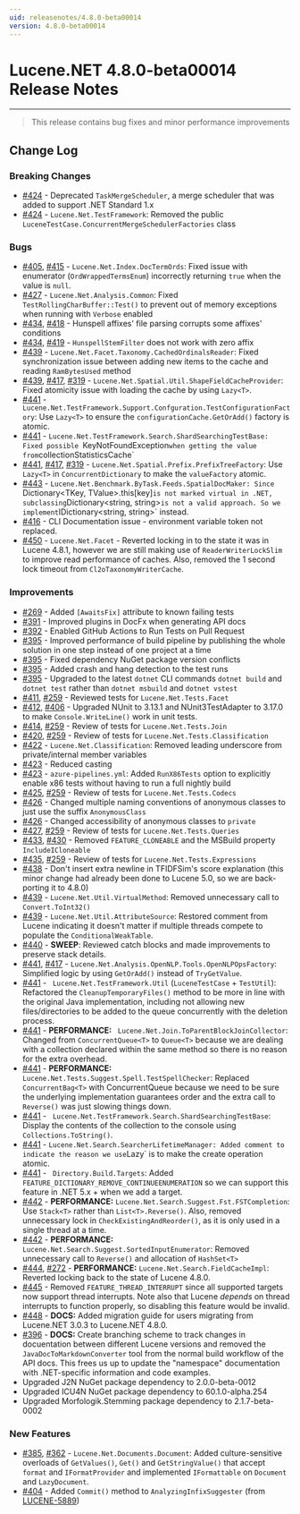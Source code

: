 ```yaml
---
uid: releasenotes/4.8.0-beta00014
version: 4.8.0-beta00014
---
```


# Lucene.NET 4.8.0-beta00014 Release Notes

---

> This release contains bug fixes and minor performance improvements

## Change Log

### Breaking Changes
* [#424](https://github.com/apache/lucenenet/pull/424) - Deprecated `TaskMergeScheduler`, a merge scheduler that was added to support .NET Standard 1.x
* [#424](https://github.com/apache/lucenenet/pull/424) - `Lucene.Net.TestFramework`: Removed the public `LuceneTestCase.ConcurrentMergeSchedulerFactories` class

### Bugs
* [#405](https://github.com/apache/lucenenet/pull/405), [#415](https://github.com/apache/lucenenet/pull/415) - `Lucene.Net.Index.DocTermOrds`: Fixed issue with enumerator (`OrdWrappedTermsEnum`) incorrectly returning `true` when the value is `null`.
* [#427](https://github.com/apache/lucenenet/pull/427) - `Lucene.Net.Analysis.Common`: Fixed `TestRollingCharBuffer::Test()` to prevent out of memory exceptions when running with `Verbose` enabled
* [#434](https://github.com/apache/lucenenet/pull/434), [#418](https://github.com/apache/lucenenet/pull/418) - Hunspell affixes' file parsing corrupts some affixes' conditions
* [#434](https://github.com/apache/lucenenet/pull/434), [#419](https://github.com/apache/lucenenet/pull/419) - `HunspellStemFilter` does not work with zero affix
* [#439](https://github.com/apache/lucenenet/pull/439) - `Lucene.Net.Facet.Taxonomy.CachedOrdinalsReader`: Fixed synchronization issue between adding new items to the cache and reading `RamBytesUsed` method
* [#439](https://github.com/apache/lucenenet/pull/439), [#417](https://github.com/apache/lucenenet/pull/417), [#319](https://github.com/apache/lucenenet/pull/319) -  `Lucene.Net.Spatial.Util.ShapeFieldCacheProvider`: Fixed atomicity issue with loading the cache by using `Lazy<T>`.
* [#441](https://github.com/apache/lucenenet/pull/441) - ` Lucene.Net.TestFramework.Support.Confguration.TestConfigurationFactory`: Use `Lazy<T>` to ensure the `configurationCache.GetOrAdd()` factory is atomic.
* [#441](https://github.com/apache/lucenenet/pull/441) - `Lucene.Net.TestFramework.Search.ShardSearchingTestBase: Fixed possible `KeyNotFoundException` when getting the value from `collectionStatisticsCache`
* [#441](https://github.com/apache/lucenenet/pull/441), [#417](https://github.com/apache/lucenenet/pull/417), [#319](https://github.com/apache/lucenenet/pull/319) - `Lucene.Net.Spatial.Prefix.PrefixTreeFactory`: Use `Lazy<T>` in `ConcurrentDictionary` to make the `valueFactory` atomic.
* [#443](https://github.com/apache/lucenenet/pull/443) - `Lucene.Net.Benchmark.ByTask.Feeds.SpatialDocMaker: Since `Dictionary<TKey, TValue>.this[key]` is not marked virtual in .NET, subclassing `Dictionary<string, string>` is not a valid approach. So we implement `IDictionary<string, string>` instead.
* [#416](https://github.com/apache/lucenenet/pull/416) - CLI Documentation issue - environment variable token not replaced.
* [#450](https://github.com/apache/lucenenet/pull/450) - `Lucene.Net.Facet` - Reverted locking in to the state it was in Lucene 4.8.1, however we are still making use of `ReaderWriterLockSlim` to improve read performance of caches. Also, removed the 1 second lock timeout from `Cl2oTaxonomyWriterCache`.

### Improvements
* [#269](https://github.com/apache/lucenenet/pull/269) - Added `[AwaitsFix]` attribute to known failing tests
* [#391](https://github.com/apache/lucenenet/pull/391) - Improved plugins in DocFx when generating API docs
* [#392](https://github.com/apache/lucenenet/pull/392) - Enabled GitHub Actions to Run Tests on Pull Request
* [#395](https://github.com/apache/lucenenet/pull/395) - Improved performance of build pipeline by publishing the whole solution in one step instead of one project at a time
* [#395](https://github.com/apache/lucenenet/pull/395) - Fixed dependency NuGet package version conflicts
* [#395](https://github.com/apache/lucenenet/pull/395) - Added crash and hang detection to the test runs
* [#395](https://github.com/apache/lucenenet/pull/395) - Upgraded to the latest `dotnet` CLI commands `dotnet build` and `dotnet test` rather than `dotnet msbuild` and `dotnet vstest`
* [#411](https://github.com/apache/lucenenet/pull/411), [#259](https://github.com/apache/lucenenet/pull/259) - Reviewed tests for `Lucene.Net.Tests.Facet`
* [#412](https://github.com/apache/lucenenet/pull/412), [#406](https://github.com/apache/lucenenet/pull/406) - Upgraded NUnit to 3.13.1 and NUnit3TestAdapter to 3.17.0 to make `Console.WriteLine()` work in unit tests.
* [#414](https://github.com/apache/lucenenet/pull/414), [#259](https://github.com/apache/lucenenet/pull/259) - Review of tests for `Lucene.Net.Tests.Join`
* [#420](https://github.com/apache/lucenenet/pull/420), [#259](https://github.com/apache/lucenenet/pull/259) - Review of tests for `Lucene.Net.Tests.Classification`
* [#422](https://github.com/apache/lucenenet/pull/422) - `Lucene.Net.Classification`: Removed leading underscore from private/internal member variables
* [#423](https://github.com/apache/lucenenet/pull/423) - Reduced casting
* [#423](https://github.com/apache/lucenenet/pull/423) - `azure-pipelines.yml`: Added `RunX86Tests` option to explicitly enable x86 tests without having to run a full nightly build
* [#425](https://github.com/apache/lucenenet/pull/425), [#259](https://github.com/apache/lucenenet/pull/259) - Review of tests for `Lucene.Net.Tests.Codecs`
* [#426](https://github.com/apache/lucenenet/pull/426) - Changed multiple naming conventions of anonymous classes to just use the suffix `AnonymousClass`
* [#426](https://github.com/apache/lucenenet/pull/426) - Changed accessibility of anonymous classes to `private`
* [#427](https://github.com/apache/lucenenet/pull/427), [#259](https://github.com/apache/lucenenet/pull/259) - Review of tests for `Lucene.Net.Tests.Queries`
* [#433](https://github.com/apache/lucenenet/pull/433), [#430](https://github.com/apache/lucenenet/pull/430) - Removed `FEATURE_CLONEABLE` and the MSBuild property `IncludeICloneable`
* [#435](https://github.com/apache/lucenenet/pull/435), [#259](https://github.com/apache/lucenenet/pull/259) - Review of tests for `Lucene.Net.Tests.Expressions`
* [#438](https://github.com/apache/lucenenet/pull/438) - Don't insert extra newline in TFIDFSim's score explanation (this minor change had already been done to Lucene 5.0, so we are back-porting it to 4.8.0)
* [#439](https://github.com/apache/lucenenet/pull/439) -  `Lucene.Net.Util.VirtualMethod`: Removed unnecessary call to `Convert.ToInt32()`
* [#439](https://github.com/apache/lucenenet/pull/439) - `Lucene.Net.Util.AttributeSource`: Restored comment from Lucene indicating it doesn't matter if multiple threads compete to populate the `ConditionalWeakTable`.
* [#440](https://github.com/apache/lucenenet/pull/440) - **SWEEP**: Reviewed catch blocks and made improvements to preserve stack details.
* [#441](https://github.com/apache/lucenenet/pull/441), [#417](https://github.com/apache/lucenenet/pull/417) -  `Lucene.Net.Analysis.OpenNLP.Tools.OpenNLPOpsFactory`: Simplified logic by using `GetOrAdd()` instead of `TryGetValue`.
* [#441](https://github.com/apache/lucenenet/pull/441) - ` Lucene.Net.TestFramework.Util` (`LuceneTestCase` + `TestUtil`): Refactored the `CleanupTemporaryFiles()` method to be more in line with the original Java implementation, including not allowing new files/directories to be added to the queue concurrently with the deletion process.
* [#441](https://github.com/apache/lucenenet/pull/441) - **PERFORMANCE:** ` Lucene.Net.Join.ToParentBlockJoinCollector`: Changed from `ConcurrentQueue<T>` to `Queue<T>` because we are dealing with a collection declared within the same method so there is no reason for the extra overhead.
* [#441](https://github.com/apache/lucenenet/pull/441) - **PERFORMANCE:** ` Lucene.Net.Tests.Suggest.Spell.TestSpellChecker`: Replaced `ConcurrentBag<T>` with ConcurrentQueue<T> because we need to be sure the underlying implementation guarantees order and the extra call to `Reverse()` was just slowing things down.
* [#441](https://github.com/apache/lucenenet/pull/441) - ` Lucene.Net.TestFramework.Search.ShardSearchingTestBase`: Display the contents of the collection to the console using `Collections.ToString()`.
* [#441](https://github.com/apache/lucenenet/pull/441) - ` Lucene.Net.Search.SearcherLifetimeManager: Added comment to indicate the reason we use `Lazy<T>` is to make the create operation atomic.
* [#441](https://github.com/apache/lucenenet/pull/441) - ` Directory.Build.Targets`: Added `FEATURE_DICTIONARY_REMOVE_CONTINUEENUMERATION` so we can support this feature in .NET 5.x + when we add a target.
* [#442](https://github.com/apache/lucenenet/pull/442) - **PERFORMANCE:** `Lucene.Net.Search.Suggest.Fst.FSTCompletion`: Use `Stack<T>` rather than `List<T>.Reverse()`. Also, removed unnecessary lock in `CheckExistingAndReorder()`, as it is only used in a single thread at a time.
* [#442](https://github.com/apache/lucenenet/pull/442) - **PERFORMANCE:** `Lucene.Net.Search.Suggest.SortedInputEnumerator`: Removed unnecessary call to `Reverse()` and allocation of `HashSet<T>`
* [#444](https://github.com/apache/lucenenet/pull/444), [#272](https://github.com/apache/lucenenet/pull/272) - **PERFORMANCE:** `Lucene.Net.Search.FieldCacheImpl`: Reverted locking back to the state of Lucene 4.8.0.
* [#445](https://github.com/apache/lucenenet/pull/445) - Removed `FEATURE_THREAD_INTERRUPT` since all supported targets now support thread interrupts. Note also that Lucene *depends* on thread interrupts to function properly, so disabling this feature would be invalid.
* [#448](https://github.com/apache/lucenenet/pull/448) - **DOCS:** Added migration guide for users migrating from Lucene.NET 3.0.3 to Lucene.NET 4.8.0.
* [#396](https://github.com/apache/lucenenet/pull/396) - **DOCS:** Create branching scheme to track changes in docuentation between different Lucene versions and removed the `JavaDocToMarkdownConverter` tool from the normal build workflow of the API docs. This frees us up to update the "namespace" documentation with .NET-specific information and code examples.
* Upgraded J2N NuGet package dependency to 2.0.0-beta-0012
* Upgraded ICU4N NuGet package dependency to 60.1.0-alpha.254
* Upgraded Morfologik.Stemming package dependency to 2.1.7-beta-0002

### New Features
* [#385](https://github.com/apache/lucenenet/pull/385), [#362](https://github.com/apache/lucenenet/pull/362) - `Lucene.Net.Documents.Document`: Added culture-sensitive overloads of `GetValues()`, `Get()` and `GetStringValue()` that accept  `format` and `IFormatProvider` and implemented `IFormattable` on `Document` and `LazyDocument`.
* [#404](https://github.com/apache/lucenenet/pull/404) - Added `Commit()` method to `AnalyzingInfixSuggester` (from [LUCENE-5889](https://issues.apache.org/jira/browse/LUCENE-5889))